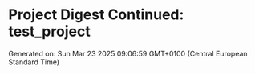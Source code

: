 # Project Digest Continued: test_project
Generated on: Sun Mar 23 2025 09:06:59 GMT+0100 (Central European Standard Time)

